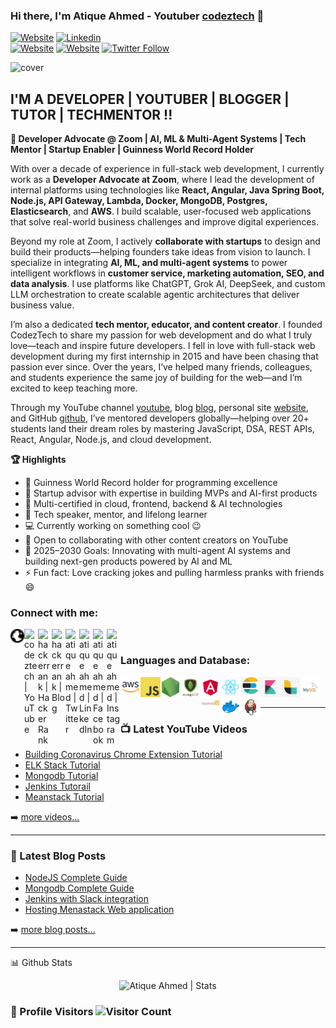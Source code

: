 ### Hi there, I'm Atique Ahmed - Youtuber [codeztech][youtube] 👋

[![Website](https://img.shields.io/website?label=atiqueahmed.com&style=for-the-badge&url=https%3A%2F%2Fatiqueahmed.com)](https://atiqueahmed.com)
[![Linkedin](https://img.shields.io/website?label=Atique_Ahmed_LinkedIn&style=for-the-badge&url=https%3A%2F%2Fwww.linkedin.com/in/iamatiqueahmed)](https://www.linkedin.com/in/iamatiqueahmed)  
[![Website](https://img.shields.io/website?label=www.codeztech.com&style=for-the-badge&url=https%3A%2F%2Fwww.codeztech.com)](https://www.codeztech.com)
[![Website](https://img.shields.io/website?label=Codeztech_GitHub&style=for-the-badge&url=https%3A%2F%2Fgithub.com/Codez-Tech)](https://github.com/Codez-Tech)
[![Twitter Follow](https://img.shields.io/twitter/follow/codez_tech?color=1DA1F2&logo=twitter&style=for-the-badge)](https://twitter.com/intent/follow?original_referer=https%3A%2F%2Fgithub.com%2FcodeSTACKr&screen_name=codez_tech)

![cover](https://codeztech-atique.github.io/codeztech.png)

## I'M A DEVELOPER | YOUTUBER | BLOGGER | TUTOR | TECHMENTOR !!

**🚀 Developer Advocate @ Zoom | AI, ML & Multi-Agent Systems | Tech Mentor | Startup Enabler | Guinness World Record Holder**


With over a decade of experience in full-stack web development, I currently work as a **Developer Advocate at Zoom**, where I lead the development of internal platforms using technologies like **React, Angular, Java Spring Boot, Node.js, API Gateway, Lambda, Docker, MongoDB, Postgres, Elasticsearch**, and **AWS**. I build scalable, user-focused web applications that solve real-world business challenges and improve digital experiences.

Beyond my role at Zoom, I actively **collaborate with startups** to design and build their products—helping founders take ideas from vision to launch. I specialize in integrating **AI, ML, and multi-agent systems** to power intelligent workflows in **customer service, marketing automation, SEO, and data analysis**. I use platforms like ChatGPT, Grok AI, DeepSeek, and custom LLM orchestration to create scalable agentic architectures that deliver business value.

I’m also a dedicated **tech mentor, educator, and content creator**. I founded CodezTech to share my passion for web development and do what I truly love—teach and inspire future developers. I fell in love with full-stack web development during my first internship in 2015 and have been chasing that passion ever since. Over the years, I’ve helped many friends, colleagues, and students experience the same joy of building for the web—and I’m excited to keep teaching more.

Through my YouTube channel [youtube], blog [blog], personal site [website], and GitHub [github], I’ve mentored developers globally—helping over 20+ students land their dream roles by mastering JavaScript, DSA, REST APIs, React, Angular, Node.js, and cloud development.

**🏆 Highlights**

- 🏅 Guinness World Record holder for programming excellence
- 🚀 Startup advisor with expertise in building MVPs and AI-first products
- 📜 Multi-certified in cloud, frontend, backend & AI technologies
- 🎤 Tech speaker, mentor, and lifelong learner
- 💻 Currently working on something cool 😉
- 👯 Open to collaborating with other content creators on YouTube
- 🥅 2025–2030 Goals: Innovating with multi-agent AI systems and building next-gen products powered by AI and ML
- ⚡ Fun fact: Love cracking jokes and pulling harmless pranks with friends 😄

### Connect with me:

[<img align="left" alt="atiqueahmed.com" width="22px" src="https://raw.githubusercontent.com/iconic/open-iconic/master/svg/globe.svg" />][website]
[<img align="left" alt="codeztech | YouTube" width="22px" src="https://cdn.jsdelivr.net/npm/simple-icons@v3/icons/youtube.svg" />][youtube]
[<img align="left" alt="hackerrank | HackerRank" width="22px" src="https://cdn.jsdelivr.net/npm/simple-icons@v3/icons/hackerrank.svg" />][hackerrank]
[<img align="left" alt="hackerrank | Blog" width="22px" src="https://cdn.jsdelivr.net/npm/simple-icons@3.6.0/icons/codecademy.svg" />][blog]
[<img align="left" alt="atique ahmed | Twitter" width="22px" src="https://cdn.jsdelivr.net/npm/simple-icons@v3/icons/twitter.svg" />][twitter]
[<img align="left" alt="atique ahmed | LinkedIn" width="22px" src="https://cdn.jsdelivr.net/npm/simple-icons@v3/icons/linkedin.svg" />][linkedin]
[<img align="left" alt="atique ahmed | Facebook" width="22px" src="https://cdn.jsdelivr.net/npm/simple-icons@v3/icons/facebook.svg" />][facebook]
[<img align="left" alt="atique ahmed | Instagram" width="22px" src="https://cdn.jsdelivr.net/npm/simple-icons@v3/icons/instagram.svg" />][instagram]

<br />

### Languages and Database:

<img align="left" alt="AWS" width="32px" src="https://raw.githubusercontent.com/github/explore/80688e429a7d4ef2fca1e82350fe8e3517d3494d/topics/aws/aws.png" />

<img align="left" alt="JavaScript" width="32px" src="https://raw.githubusercontent.com/github/explore/80688e429a7d4ef2fca1e82350fe8e3517d3494d/topics/javascript/javascript.png" />

<img align="left" alt="Node.js" width="32px" src="https://raw.githubusercontent.com/github/explore/80688e429a7d4ef2fca1e82350fe8e3517d3494d/topics/nodejs/nodejs.png" />

<img align="left" alt="MongoDB" width="32px" src="https://github.com/codeztech-atique/codeztech-atique.github.io/blob/master/mongo.png" />

<img align="left" alt="Angular" width="32px" src="https://raw.githubusercontent.com/github/explore/80688e429a7d4ef2fca1e82350fe8e3517d3494d/topics/angular/angular.png" />

<img align="left" alt="React" width="32px" src="https://raw.githubusercontent.com/github/explore/80688e429a7d4ef2fca1e82350fe8e3517d3494d/topics/react/react.png" />

<img align="left" alt="Elasticsearch" width="32px" src="https://github.com/codeztech-atique/codeztech-atique.github.io/blob/master/elasticsearch.png" />

<img align="left" alt="Kibana" width="32px" src="https://github.com/codeztech-atique/codeztech-atique.github.io/blob/master/kibana.png" />

<img align="left" alt="Logstash" width="32px" src="https://github.com/codeztech-atique/codeztech-atique.github.io/blob/master/logstash.png" />

<img align="left" alt="MySQL" width="32px" src="https://raw.githubusercontent.com/github/explore/80688e429a7d4ef2fca1e82350fe8e3517d3494d/topics/mysql/mysql.png" />

<img align="left" alt="Express" width="32px" src="https://github.com/codeztech-atique/codeztech-atique.github.io/blob/master/expressjs.png" />

<img align="left" alt="Docker" width="32px" src="https://github.com/codeztech-atique/codeztech-atique.github.io/blob/master/docker.png" />

<img align="left" alt="Jenkins" width="32px" src="https://github.com/codeztech-atique/codeztech-atique.github.io/blob/master/jenkins.jpg" />






<br />
<br />

---

### 📺 Latest YouTube Videos

<!-- YOUTUBE:START -->
- [Building Coronavirus Chrome Extension Tutorial](https://www.youtube.com/watch?v=AHKCi5QAPMA&list=PLwfbCU-sjpjGdHSQbPFZdcOtnv7pzFM7f)
- [ELK Stack Tutorial](https://www.youtube.com/watch?v=rNgWUdhiY5E&list=PLwfbCU-sjpjGOZn7D6-90BqvHA5zuiLmM)
- [Mongodb Tutorial](https://www.youtube.com/watch?v=UJ7q9YRck0Y&list=PLwfbCU-sjpjH59jLnIEK-WPPckCNutmrv)
- [Jenkins Tutorail](https://www.youtube.com/watch?v=rG3yq4njfBY&list=PLwfbCU-sjpjEHvrtqcg7maLorlsA-YSeU)
- [Meanstack Tutorial](https://www.youtube.com/watch?v=7JjjWSd8yNA&list=PLwfbCU-sjpjGKRmK1iZDxG7NmEyWcyXE0)
<!-- YOUTUBE:END -->

➡️ [more videos...](https://youtube.com/codeztech)

---

### 📕 Latest Blog Posts

<!-- BLOG-POST-LIST:START -->
- [NodeJS Complete Guide](https://www.codeztech.com/2019/12/nodejs-complete-guide-to-build-restful.html)
- [Mongodb Complete Guide](https://www.codeztech.com/2019/12/mongodb-complete-guide-about-mongodb.html)
- [Jenkins with Slack integration](https://www.codeztech.com/2020/01/install-and-configure-slack-and-email-notification-with-jenkins.html)
- [Hosting Menastack Web application](https://www.codeztech.com/2020/01/amazon-ec2-tutorial-hosting-mean-stack.html)
<!-- BLOG-POST-LIST:END -->

➡️ [more blog posts...](https://www.codeztech.com)

---


<summary>📊 Github Stats</summary>

<p align="center"> <img src="https://github-readme-stats.vercel.app/api?username=codeztech-atique&show_icons=true&theme=gotham" alt="Atique Ahmed | Stats" />

</details>

### 🥅 Profile Visitors   ![Visitor Count](https://profile-counter.glitch.me/{codeztech-atique}/count.svg)

[website]: https://atiqueahmed.com
[linkedin]: https://linkedin.com/in/iamatiqueahmed
[github]: https://github.com/codeztech-atique
[twitter]: https://twitter.com/codez_tech
[youtube]: https://youtube.com/codeztech
[instagram]: https://instagram.com/mighty_warriorr
[facebook]: https://www.facebook.com/CodezTechnology
[hackerrank]: https://www.hackerrank.com/Atique_Ahmed
[blog]: https://www.codeztech.com
